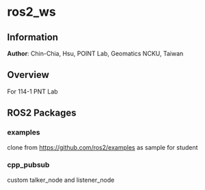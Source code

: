 # ros2_ws

## Information
**Author**: Chin-Chia, Hsu, POINT Lab, Geomatics NCKU, Taiwan

## Overview
For 114-1 PNT Lab

## ROS2 Packages
### examples
clone from https://github.com/ros2/examples as sample for student

### cpp_pubsub
custom talker_node and listener_node 